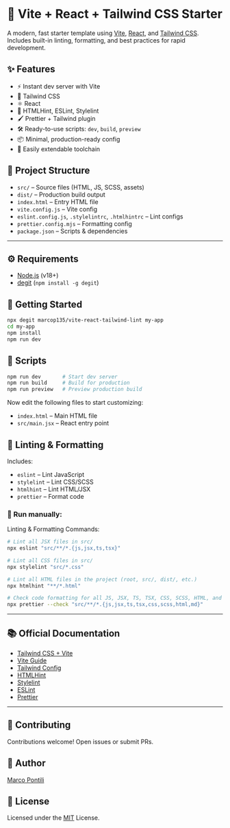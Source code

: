 # 🚀 Vite + React + Tailwind CSS Starter

A modern, fast starter template using [Vite](https://vitejs.dev/), [React](https://react.dev/), and [Tailwind CSS](https://tailwindcss.com/).
Includes built-in linting, formatting, and best practices for rapid development.

## ✨ Features

- ⚡️ Instant dev server with Vite
- 🎨 Tailwind CSS
- ⚛️ React
- 🧼 HTMLHint, ESLint, Stylelint
- 🖌️ Prettier + Tailwind plugin
- 🛠️ Ready-to-use scripts: `dev`, `build`, `preview`
- 📦 Minimal, production-ready config
- 🧩 Easily extendable toolchain

## 🧪 Project Structure

- `src/` – Source files (HTML, JS, SCSS, assets)
- `dist/` – Production build output
- `index.html` – Entry HTML file
- `vite.config.js` – Vite config
- `eslint.config.js`, `.stylelintrc`, `.htmlhintrc` – Lint configs
- `prettier.config.mjs` – Formatting config
- `package.json` – Scripts & dependencies

---

## ⚙️ Requirements

- [Node.js](https://nodejs.org/en) (v18+)
- [degit](https://github.com/Rich-Harris/degit) (`npm install -g degit`)

## 🚀 Getting Started

```bash
npx degit marcop135/vite-react-tailwind-lint my-app
cd my-app
npm install
npm run dev
```

## 🧪 Scripts

```bash
npm run dev       # Start dev server
npm run build     # Build for production
npm run preview   # Preview production build
```

Now edit the following files to start customizing:

- `index.html` – Main HTML file
- `src/main.jsx` – React entry point

## 🧹 Linting & Formatting

Includes:

- `eslint` – Lint JavaScript
- `stylelint` – Lint CSS/SCSS
- `htmlhint` – Lint HTML/JSX
- `prettier` – Format code

### 📌 Run manually:

Linting & Formatting Commands:

```bash
# Lint all JSX files in src/
npx eslint "src/**/*.{js,jsx,ts,tsx}"

# Lint all CSS files in src/
npx stylelint "src/*.css"

# Lint all HTML files in the project (root, src/, dist/, etc.)
npx htmlhint "**/*.html"

# Check code formatting for all JS, JSX, TS, TSX, CSS, SCSS, HTML, and Markdown files in src/
npx prettier --check "src/**/*.{js,jsx,ts,tsx,css,scss,html,md}"
```

---

## 📚 Official Documentation

- [Tailwind CSS + Vite](https://tailwindcss.com/docs/installation/using-vite)
- [Vite Guide](https://vitejs.dev/guide/)
- [Tailwind Config](https://tailwindcss.com/docs/configuration)
- [HTMLHint](https://htmlhint.com/)
- [Stylelint](https://stylelint.io/)
- [ESLint](https://eslint.org/docs/latest/)
- [Prettier](https://prettier.io/)

---

## 🤝 Contributing

Contributions welcome! Open issues or submit PRs.

## 👤 Author

[Marco Pontili](https://marcopontili.com)

## 📝 License

Licensed under the [MIT](./LICENSE) License.
